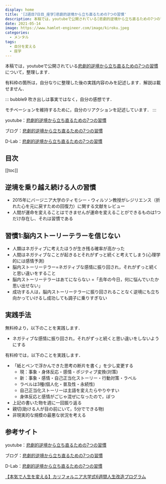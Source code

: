 ```yaml
---
display: home
title: '[2週目7日目_座学]悲劇的逆境から立ち直るための7つの習慣'
description: 本稿では，youtubeで公開されている[悲劇的逆境から立ち直るための7つの習慣](https://www.youtube.com/watch?v=zxdIJ63dhdQ)について，整理します．
date: 2021-05-14
image: https://www.hamlet-engineer.com/image/kiroku.jpeg
categories: 
  - メンタル
tags:
  - 自分を変える
  - 座学
---
```


本稿では，youtubeで公開されている[悲劇的逆境から立ち直るための7つの習慣](https://www.youtube.com/watch?v=zxdIJ63dhdQ)について，整理します．

<!-- more -->

有料枠の箇所は，自分なりに整理した後の実践内容のみを記述します．解説は載せません．

::: bubble9
吹き出しは事実ではなく，自分の感想です．

モチベーションを維持するために，自分のリアクションを記述しています．
:::

<!-- <span style="background-color: #ffff99;"></span> -->
<!-- <span style="color: #ff0000;"></span> -->

youtube：[悲劇的逆境から立ち直るための7つの習慣](https://www.youtube.com/watch?v=zxdIJ63dhdQ)

ブログ：[悲劇的逆境から立ち直るための7つの習慣](https://daigoblog.jp/storyteller-brain/)

D-Lab：[悲劇的逆境から立ち直るための7つの習慣](https://daigovideolab.jp/play/1551498063)


## 目次
[[toc]]

## 逆境を乗り越え続ける人の習慣
- 2015年にバージニア大学のティモシー・ウィルソン教授がレジリエンス（折れた心を元に戻すための回復力）に関する文献をレビュー
- 人間が運命を変えることはできませんが運命を変えることができるものは1つだけ存在し、それは習慣である

## 習慣1:脳内ストーリーテラーを信じない
- 人類はネガティブに考えたほうが生き残る確率が高かった
- 人間はネガティブなことが起きるとそれがずっと続くと考えてしまう(心理学的には感情予測)
- 脳内ストーリーテラー=ネガティブな感情に振り回され，それがずっと続くと思い違いをすること
- 脳内ストーリーテラーはあてにならない =「去年の今日，何に悩んでいたか思い出せない」
- 成功する人は，脳内ストーリーテラーに振り回されることなく逆境にも立ち向かっていけるし成功しても調子に乗りすぎない


## 実践手法
無料枠より，以下のことを実践します．
- ネガティブな感情に振り回され，それがずっと続くと思い違いをしないようにする


有料枠では，以下のことを実践します．
- 「紙とペンで浮かんできた思考の断片を書く」を少し変更する
  - 現：事象・身体反応・感情・ポジティブ変換(対策)
  - 新：事象・感情・自己正当化ストーリー・行動対策・ラベル
  - ラベルは3種(個人化・普及性・永続性)
  - 自己正当化ストーリーは主語を変えたらやりやすい
  - 身体反応と感情がごじゃ混ぜになったので，ぼつ
- 上記の書いた物を週に一回振り返る
- 親切(助ける人が目の前にいて，5分でできる物)
- 非現実的な規模の最悪な状況を考える


## 参考サイト
youtube：[悲劇的逆境から立ち直るための7つの習慣](https://www.youtube.com/watch?v=zxdIJ63dhdQ)

ブログ：[悲劇的逆境から立ち直るための7つの習慣](https://daigoblog.jp/storyteller-brain/)

D-Lab：[悲劇的逆境から立ち直るための7つの習慣](https://daigovideolab.jp/play/1551498063)

[【本気で人生を変える】カリフォルニア大学式6週間人生改造プログラム](https://daigoblog.jp/pushing-thelimits/)

<ClientOnly>
  <CallInArticleAdsense />
</ClientOnly>